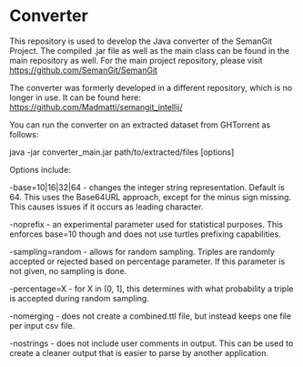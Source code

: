 # Converter
This repository is used to develop the Java converter of the SemanGit Project. The compiled .jar file as well as the main class can be found in the main repository as well.
For the main project repository, please visit https://github.com/SemanGit/SemanGit

The converter was formerly developed in a different repository, which is no longer in use. It can be found here: https://github.com/Madmatti/semangit_intellij/

You can run the converter on an extracted dataset from GHTorrent as follows:

java -jar converter_main.jar path/to/extracted/files \[options\]

Options include:

-base=10|16|32|64 - changes the integer string representation. Default is 64. This uses the Base64URL approach, except for the minus sign missing. This causes issues if it occurs as leading character.

-noprefix - an experimental parameter used for statistical purposes. This enforces base=10 though and does not use turtles prefixing capabilities.

-sampling=random - allows for random sampling. Triples are randomly accepted or rejected based on percentage parameter. If this parameter is not given, no sampling is done.

-percentage=X - for X in (0, 1\], this determines with what probability a triple is accepted during random sampling.

-nomerging - does not create a combined.ttl file, but instead keeps one file per input csv file.

-nostrings - does not include user comments in output. This can be used to create a cleaner output that is easier to parse by another application.
